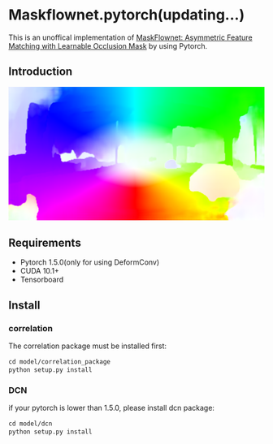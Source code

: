 # Maskflownet.pytorch(updating...)
This is an unoffical implementation of [MaskFlownet: Asymmetric Feature Matching with Learnable Occlusion Mask](https://github.com/microsoft/MaskFlownet) by using Pytorch.

## Introduction
![mask_visualization](./images/306.png)

## Requirements
- Pytorch 1.5.0(only for using DeformConv)
- CUDA 10.1+
- Tensorboard
## Install
### correlation
The correlation package must be installed first:
```
cd model/correlation_package
python setup.py install
```
### DCN
if your pytorch is lower than 1.5.0, please install dcn package:
```
cd model/dcn
python setup.py install
```
